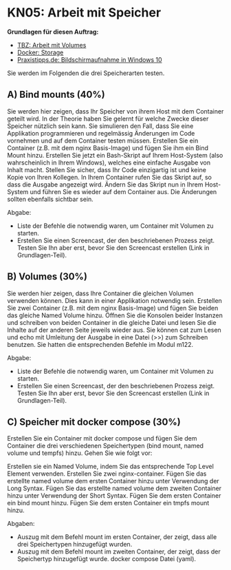# KN05: Arbeit mit Speicher

**Grundlagen für diesen Auftrag:**
- [TBZ: Arbeit mit Volumes](https://gitlab.com/ch-tbz-it/Stud/m347/-/blob/main/Container/docker/Volumes.md)
- [Docker: Storage](https://docs.docker.com/engine/storage/)
- [Praxistipps.de: Bildschirmaufnahme in Windows 10]()

Sie werden im Folgenden die drei Speicherarten testen.

## A) Bind mounts (40%)
Sie werden hier zeigen, dass Ihr Speicher von ihrem Host mit dem Container geteilt wird. In der Theorie haben Sie gelernt für welche Zwecke dieser Speicher nützlich sein kann. Sie simulieren den Fall, dass Sie eine Applikation programmieren und regelmässig Änderungen im Code vornehmen und auf dem Container testen müssen.
Erstellen Sie ein Container (z.B. mit dem nginx Basis-Image) und fügen Sie ihm ein Bind Mount hinzu. Erstellen Sie jetzt ein Bash-Skript auf Ihrem Host-System (also wahrscheinlich in Ihrem Windows), welches eine einfache Ausgabe von Inhalt macht. Stellen Sie sicher, dass Ihr Code einzigartig ist und keine Kopie von Ihren Kollegen.  In Ihrem Container rufen Sie das Skript auf, so dass die Ausgabe angezeigt wird.  Ändern Sie das Skript nun in Ihrem Host-System und führen Sie es wieder auf dem Container aus. Die Änderungen sollten ebenfalls sichtbar sein.

Abgabe:

- Liste der Befehle die notwendig waren, um Container mit Volumen zu starten.
- Erstellen Sie einen Screencast, der den beschriebenen Prozess zeigt. Testen Sie Ihn aber erst, bevor Sie den Screencast erstellen (Link in Grundlagen-Teil).


## B) Volumes (30%)
Sie werden hier zeigen, dass Ihre Container die gleichen Volumen verwenden können. Dies kann in einer Applikation notwendig sein.
Erstellen Sie zwei Container (z.B. mit dem nginx Basis-Image) und fügen Sie beiden das gleiche Named Volume hinzu. Öffnen Sie die Konsolen beider Instanzen und schreiben von beiden Container in die gleiche Datei und lesen Sie die Inhalte auf der anderen Seite jeweils wieder aus.
Sie können cat zum Lesen und echo mit Umleitung der Ausgabe in eine Datei (>>) zum Schreiben benutzen. Sie hatten die entsprechenden Befehle im Modul m122.

Abgabe:

- Liste der Befehle die notwendig waren, um Container mit Volumen zu starten.
- Erstellen Sie einen Screencast, der den beschriebenen Prozess zeigt. Testen Sie Ihn aber erst, bevor Sie den Screencast erstellen (Link in Grundlagen-Teil).


## C) Speicher mit docker compose (30%)
Erstellen Sie ein Container mit docker compose und fügen Sie dem Container die drei verschiedenen Speichertypen (bind mount, named volume und tempfs) hinzu. Gehen Sie wie folgt vor:

Erstellen sie ein Named Volume, indem Sie das entsprechende Top Level Element verwenden.
Erstellen Sie zwei nginx-container.
Fügen Sie das erstellte named volume dem ersten Container hinzu unter Verwendung der Long Syntax.
Fügen Sie das erstellte named volume dem zweiten Container hinzu unter Verwendung der Short Syntax.
Fügen Sie dem ersten Container ein bind mount hinzu.
Fügen Sie dem ersten Container ein tmpfs mount hinzu.

Abgaben:

- Auszug mit dem Befehl  mount im ersten Container, der zeigt, dass alle drei Speichertypen hinzugefügt wurden.
- Auszug mit dem Befehl  mount im zweiten Container, der zeigt, dass der Speichertyp hinzugefügt wurde.
docker compose Datei (yaml).